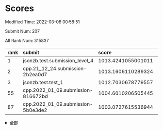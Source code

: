 # Scores

Modified Time: 2022-03-08 00:58:51

Submit Num: 207

All Rank Num: 315837

| rank |               submit               |       score        |       sigma        | pk_num |
| :--- | :--------------------------------- | :----------------- | :----------------- | :----- |
| 1    | jsonzb.test.submission_level_4     | 1013.4241055001011 | 0.814084640378958  | 6101   |
| 2    | cpp.21_12_24.submission-2b2ea0d7   | 1013.1606110289324 | 0.7987936884305531 | 6101   |
| 3    | jsonzb.test.test_1                 | 1012.7030678779557 | 0.8155013319075807 | 6106   |
| 55   | cpp.2022_01_09.submission-816672bd | 1004.6010206505445 | 0.7221090952653905 | 6101   |
| 87   | cpp.2022_01_09.submission-5b0e3de2 | 1003.0727615536944 | 0.7072624949207135 | 6102   |


<details>
<summary>全部</summary>

| rank |                 submit                 |       score        |       sigma        | pk_num |
| :--- | :------------------------------------- | :----------------- | :----------------- | :----- |
| 1    | jsonzb.test.submission_level_4         | 1013.4241055001011 | 0.814084640378958  | 6101   |
| 2    | cpp.21_12_24.submission-2b2ea0d7       | 1013.1606110289324 | 0.7987936884305531 | 6101   |
| 3    | jsonzb.test.test_1                     | 1012.7030678779557 | 0.8155013319075807 | 6106   |
| 4    | gobigger.level_3.submission_level_3_39 | 1011.6471592539881 | 0.7841078715800894 | 6101   |
| 5    | gobigger.level_3.submission_level_3_46 | 1011.503012437089  | 0.7765489433038211 | 6101   |
| 6    | gobigger.level_3.submission_level_3_19 | 1011.1954372515527 | 0.762926151296263  | 6106   |
| 7    | gobigger.level_3.submission_level_3_11 | 1011.0477713415455 | 0.7677531345732713 | 6099   |
| 8    | gobigger.level_3.submission_level_3_43 | 1010.9757321635108 | 0.7675456354987398 | 6105   |
| 9    | gobigger.level_3.submission_level_3_17 | 1010.9157058546963 | 0.7604126479151576 | 6101   |
| 10   | gobigger.level_3.submission_level_3_21 | 1010.716222940124  | 0.7832428368329855 | 6099   |
| 11   | gobigger.level_3.submission_level_3_38 | 1010.704169932011  | 0.7645954975677939 | 6105   |
| 12   | gobigger.level_3.submission_level_3_49 | 1010.4524084102213 | 0.7571816746602098 | 6102   |
| 13   | gobigger.level_3.submission_level_3_33 | 1010.4154468092057 | 0.7292349559578082 | 6102   |
| 14   | gobigger.level_3.submission_level_3_44 | 1010.3349859301056 | 0.7470210495046927 | 6107   |
| 15   | gobigger.level_3.submission_level_3_0  | 1010.3191758141802 | 0.7590257852848415 | 6103   |
| 16   | gobigger.level_3.submission_level_3_13 | 1010.2917416815058 | 0.7695489621219833 | 6104   |
| 17   | gobigger.level_3.submission_level_3_36 | 1010.282270886902  | 0.7954936389306076 | 6106   |
| 18   | gobigger.level_3.submission_level_3_6  | 1010.2242755816635 | 0.7556987617397187 | 6104   |
| 19   | gobigger.level_3.submission_level_3_10 | 1010.2192564424632 | 0.7514600760447482 | 6104   |
| 20   | gobigger.level_3.submission_level_3_23 | 1010.1333176892986 | 0.732081608053487  | 6102   |
| 21   | gobigger.level_3.submission_level_3_14 | 1010.1287570961803 | 0.7676608192139047 | 6105   |
| 22   | gobigger.level_3.submission_level_3_34 | 1010.1149007268666 | 0.7662584355675826 | 6105   |
| 23   | gobigger.level_3.submission_level_3_16 | 1010.1086950842819 | 0.751970407246094  | 6107   |
| 24   | gobigger.level_3.submission_level_3_22 | 1010.0708685794107 | 0.7471115609712693 | 6105   |
| 25   | gobigger.level_3.submission_level_3_4  | 1010.0398908361717 | 0.7587300564802547 | 6098   |
| 26   | gobigger.level_3.submission_level_3_2  | 1010.0209080723741 | 0.7625561803469753 | 6105   |
| 27   | gobigger.level_3.submission_level_3_31 | 1010.005396920059  | 0.7690849093222951 | 6101   |
| 28   | gobigger.level_3.submission_level_3_41 | 1009.9926585910675 | 0.7479523564533908 | 6102   |
| 29   | gobigger.level_3.submission_level_3_30 | 1009.8840086774857 | 0.7557358338295977 | 6109   |
| 30   | gobigger.level_3.submission_level_3_47 | 1009.8765057537427 | 0.7801027476518582 | 6104   |
| 31   | gobigger.level_3.submission_level_3_26 | 1009.8178233948031 | 0.7482350029086576 | 6100   |
| 32   | gobigger.level_3.submission_level_3_40 | 1009.7829711884028 | 0.732227204875435  | 6103   |
| 33   | gobigger.level_3.submission_level_3_48 | 1009.7740729363675 | 0.7535807116045964 | 6105   |
| 34   | gobigger.level_3.submission_level_3_7  | 1009.6817998394305 | 0.7729903704844566 | 6104   |
| 35   | gobigger.level_3.submission_level_3_3  | 1009.5138823011025 | 0.7502616127397425 | 6100   |
| 36   | gobigger.level_3.submission_level_3_27 | 1009.4610380246373 | 0.7419427694069606 | 6102   |
| 37   | gobigger.level_3.submission_level_3_20 | 1009.4261967730985 | 0.7703865960555406 | 6105   |
| 38   | gobigger.level_3.submission_level_3_37 | 1009.3957725419773 | 0.764989681040807  | 6102   |
| 39   | gobigger.level_3.submission_level_3_8  | 1009.3407969518099 | 0.7657180795365626 | 6107   |
| 40   | gobigger.level_3.submission_level_3_35 | 1009.3000425983881 | 0.7483800331154146 | 6103   |
| 41   | gobigger.level_3.submission_level_3_15 | 1009.2920182437101 | 0.7526304693833381 | 6106   |
| 42   | gobigger.level_3.submission_level_3_1  | 1009.2792580353304 | 0.7532906396121988 | 6103   |
| 43   | gobigger.level_3.submission_level_3_32 | 1009.2005848959767 | 0.7500761411125013 | 6100   |
| 44   | gobigger.level_3.submission_level_3_42 | 1008.9647567921008 | 0.7732468662046996 | 6106   |
| 45   | gobigger.level_3.submission_level_3_5  | 1008.912722471547  | 0.7436890369255265 | 6102   |
| 46   | gobigger.level_3.submission_level_3_45 | 1008.847915448225  | 0.7469828385378968 | 6097   |
| 47   | gobigger.level_3.submission_level_3_24 | 1008.8344987405924 | 0.7462185696533818 | 6105   |
| 48   | gobigger.level_3.submission_level_3_9  | 1008.7783767366429 | 0.7698764248936488 | 6102   |
| 49   | gobigger.level_3.submission_level_3_18 | 1008.7677183891948 | 0.7424357755575208 | 6101   |
| 50   | gobigger.level_3.submission_level_3_25 | 1008.7038736616361 | 0.7354679055800087 | 6097   |
| 51   | gobigger.level_3.submission_level_3_28 | 1008.6649301141462 | 0.7476056369454923 | 6100   |
| 52   | gobigger.level_3.submission_level_3_12 | 1008.6630039851133 | 0.7422737288531345 | 6109   |
| 53   | gobigger.level_3.submission_level_3_29 | 1008.1991195939668 | 0.7301975389609954 | 6105   |
| 54   | gobigger.level_1.submission_level_1_44 | 1004.733243550872  | 0.7199616753949004 | 6105   |
| 55   | cpp.2022_01_09.submission-816672bd     | 1004.6010206505445 | 0.7221090952653905 | 6101   |
| 56   | gobigger.level_1.submission_level_1_39 | 1004.5489870568969 | 0.7086364550422631 | 6111   |
| 57   | gobigger.level_1.submission_level_1_4  | 1004.5102278050119 | 0.7171379319492953 | 6101   |
| 58   | gobigger.level_1.submission_level_1_47 | 1004.4806020252572 | 0.7180191604224847 | 6103   |
| 59   | gobigger.level_1.submission_level_1_12 | 1004.3655839354768 | 0.7234096778400143 | 6100   |
| 60   | gobigger.level_1.submission_level_1_45 | 1004.1970757669989 | 0.7062873430110909 | 6109   |
| 61   | gobigger.level_1.submission_level_1_10 | 1004.1789913205652 | 0.724814951406648  | 6104   |
| 62   | gobigger.level_1.submission_level_1_42 | 1004.1104825748915 | 0.7139808289147995 | 6101   |
| 63   | gobigger.level_1.submission_level_1_14 | 1004.0870098024724 | 0.7215068221075899 | 6105   |
| 64   | gobigger.level_1.submission_level_1_32 | 1003.9945990055185 | 0.7125580935457715 | 6101   |
| 65   | gobigger.level_1.submission_level_1_5  | 1003.9907798984909 | 0.7165360546141267 | 6101   |
| 66   | gobigger.level_1.submission_level_1_25 | 1003.9818493938241 | 0.7258858142613226 | 6102   |
| 67   | gobigger.level_1.submission_level_1_21 | 1003.9552115880934 | 0.7230818654129174 | 6104   |
| 68   | gobigger.level_1.submission_level_1_31 | 1003.9536981044305 | 0.720119398642118  | 6100   |
| 69   | gobigger.level_1.submission_level_1_22 | 1003.8628456531142 | 0.7103738084495902 | 6104   |
| 70   | gobigger.level_1.submission_level_1_3  | 1003.8470213216331 | 0.7272042938218626 | 6104   |
| 71   | gobigger.level_1.submission_level_1_18 | 1003.7217747799857 | 0.706274447456189  | 6100   |
| 72   | gobigger.level_1.submission_level_1_26 | 1003.6974810157385 | 0.7221467388762911 | 6105   |
| 73   | gobigger.level_1.submission_level_1_24 | 1003.6871665889939 | 0.7174171091556713 | 6102   |
| 74   | gobigger.level_1.submission_level_1_0  | 1003.6245213773185 | 0.7156349941834613 | 6103   |
| 75   | gobigger.level_1.submission_level_1_46 | 1003.5054126924663 | 0.7219994197949416 | 6105   |
| 76   | gobigger.level_1.submission_level_1_11 | 1003.4554383437533 | 0.7189533256431869 | 6101   |
| 77   | gobigger.level_1.submission_level_1_37 | 1003.4395644559314 | 0.7124280497170177 | 6099   |
| 78   | gobigger.level_1.submission_level_1_17 | 1003.3837550716859 | 0.7275209344764434 | 6103   |
| 79   | gobigger.level_1.submission_level_1_40 | 1003.3433428661726 | 0.7141062456671073 | 6105   |
| 80   | gobigger.level_1.submission_level_1_27 | 1003.3329148637262 | 0.7197345769516454 | 6103   |
| 81   | gobigger.level_1.submission_level_1_34 | 1003.2477872213115 | 0.7145399359521661 | 6106   |
| 82   | gobigger.level_1.submission_level_1_8  | 1003.1764771650465 | 0.7058502224196985 | 6105   |
| 83   | gobigger.level_1.submission_level_1_23 | 1003.1596774985194 | 0.7174652858533822 | 6107   |
| 84   | gobigger.level_1.submission_level_1_1  | 1003.1181142544782 | 0.7122208528596773 | 6108   |
| 85   | gobigger.level_1.submission_level_1_33 | 1003.0943688292805 | 0.7158284611942115 | 6103   |
| 86   | gobigger.level_1.submission_level_1_41 | 1003.081636052053  | 0.71160378864709   | 6101   |
| 87   | cpp.2022_01_09.submission-5b0e3de2     | 1003.0727615536944 | 0.7072624949207135 | 6102   |
| 88   | gobigger.level_1.submission_level_1_48 | 1003.0113806197829 | 0.7149623446843959 | 6105   |
| 89   | gobigger.level_1.submission_level_1_30 | 1002.919274333771  | 0.7174898277004602 | 6103   |
| 90   | gobigger.level_1.submission_level_1_36 | 1002.8435116216411 | 0.7067619766318601 | 6101   |
| 91   | gobigger.level_1.submission_level_1_29 | 1002.8173811721246 | 0.7183571598608086 | 6104   |
| 92   | gobigger.level_1.submission_level_1_19 | 1002.809336081604  | 0.7162122259874854 | 6103   |
| 93   | gobigger.level_1.submission_level_1_49 | 1002.7978159846508 | 0.7140544052442701 | 6104   |
| 94   | gobigger.level_1.submission_level_1_7  | 1002.7728283422756 | 0.7115256980654023 | 6101   |
| 95   | gobigger.level_1.submission_level_1_9  | 1002.7687483826284 | 0.7079895717558121 | 6102   |
| 96   | gobigger.level_1.submission_level_1_20 | 1002.7402778613042 | 0.7159390046973304 | 6106   |
| 97   | gobigger.level_1.submission_level_1_38 | 1002.6520771661246 | 0.7208543611148756 | 6100   |
| 98   | gobigger.level_1.submission_level_1_15 | 1002.586699903961  | 0.7006604847898481 | 6104   |
| 99   | gobigger.level_1.submission_level_1_6  | 1002.5790817546356 | 0.7163066187306585 | 6102   |
| 100  | gobigger.level_1.submission_level_1_35 | 1002.5351055686743 | 0.7167169368498539 | 6102   |
| 101  | gobigger.level_1.submission_level_1_43 | 1002.3198986655883 | 0.7050041511690093 | 6105   |
| 102  | gobigger.level_1.submission_level_1_16 | 1002.2493413919065 | 0.7218918621512218 | 6101   |
| 103  | gobigger.level_1.submission_level_1_13 | 1002.1627706229965 | 0.6985612014493476 | 6108   |
| 104  | gobigger.level_1.submission_level_1_2  | 1001.8492708408955 | 0.7200951192106436 | 6100   |
| 105  | gobigger.level_1.submission_level_1_28 | 1001.0408479745582 | 0.7077974808891874 | 6106   |
| 106  | gobigger.random.submission_random_8    | 997.8488589107241  | 0.7109880195300408 | 6103   |
| 107  | gobigger.random.submission_random_36   | 997.1994425994793  | 0.6966932256933274 | 6098   |
| 108  | gobigger.random.submission_random_18   | 997.0947953040692  | 0.6943821725057341 | 6105   |
| 109  | gobigger.random.submission_random_0    | 997.0455017503235  | 0.6923099022933569 | 6109   |
| 110  | gobigger.random.submission_random_17   | 997.0379582617056  | 0.7061875836455022 | 6101   |
| 111  | gobigger.random.submission_random_7    | 996.9818977959936  | 0.7190566278024514 | 6102   |
| 112  | gobigger.random.submission_random_15   | 996.7977661247244  | 0.6998550636298272 | 6104   |
| 113  | gobigger.random.submission_random_30   | 996.7387552312011  | 0.7080634163174266 | 6101   |
| 114  | gobigger.random.submission_random_29   | 996.7202492452301  | 0.710251479490986  | 6101   |
| 115  | gobigger.random.submission_random_26   | 996.6644929711807  | 0.7029790757385534 | 6104   |
| 116  | gobigger.random.submission_random_42   | 996.6397495445826  | 0.7056811803931011 | 6102   |
| 117  | gobigger.random.submission_random_9    | 996.5328644203873  | 0.7162571875190163 | 6103   |
| 118  | gobigger.random.submission_random_16   | 996.4427225109904  | 0.7111051929389507 | 6107   |
| 119  | gobigger.random.submission_random_20   | 996.4105689915507  | 0.7067378166677244 | 6103   |
| 120  | gobigger.random.submission_random_33   | 996.3906089342435  | 0.7188769676773991 | 6104   |
| 121  | gobigger.random.submission_random_38   | 996.3795638155033  | 0.7178497653575256 | 6101   |
| 122  | gobigger.random.submission_random_13   | 996.3688792893712  | 0.7041564575956138 | 6104   |
| 123  | gobigger.random.submission_random_23   | 996.3613688040662  | 0.7115663046954765 | 6103   |
| 124  | gobigger.random.submission_random_49   | 996.3360142129486  | 0.7191982857217715 | 6104   |
| 125  | gobigger.random.submission_random_40   | 996.3313896560361  | 0.7257935020534224 | 6101   |
| 126  | gobigger.random.submission_random_47   | 996.3135574630077  | 0.7087283202883776 | 6104   |
| 127  | gobigger.random.submission_random_3    | 996.3104395607409  | 0.7095115174464591 | 6101   |
| 128  | gobigger.random.submission_random_41   | 996.3001284222266  | 0.7137043184778076 | 6105   |
| 129  | gobigger.random.submission_random_11   | 996.2940372619173  | 0.7160741397445265 | 6104   |
| 130  | gobigger.random.submission_random_43   | 996.2419265832782  | 0.7061463745993279 | 6102   |
| 131  | gobigger.random.submission_random_44   | 996.178630275243   | 0.7145910240019939 | 6102   |
| 132  | gobigger.random.submission_random_45   | 996.0655895986754  | 0.7154962403725184 | 6102   |
| 133  | gobigger.random.submission_random_21   | 996.0644394560359  | 0.7203776071976119 | 6107   |
| 134  | gobigger.random.submission_random_31   | 996.0425283998471  | 0.7055707823987245 | 6102   |
| 135  | gobigger.random.submission_random_1    | 996.0248620271311  | 0.7029323774021465 | 6104   |
| 136  | gobigger.random.submission_random_28   | 995.9255347134521  | 0.7153017548673397 | 6103   |
| 137  | gobigger.random.submission_random_6    | 995.8801781279225  | 0.7138901168795672 | 6101   |
| 138  | gobigger.random.submission_random_14   | 995.8545238180827  | 0.709128643240541  | 6103   |
| 139  | gobigger.random.submission_random_24   | 995.8419476727339  | 0.72174234850711   | 6099   |
| 140  | gobigger.random.submission_random_5    | 995.824681731568   | 0.7190579782859551 | 6103   |
| 141  | gobigger.random.submission_random_32   | 995.725982391451   | 0.707831169487653  | 6104   |
| 142  | gobigger.random.submission_random_48   | 995.7220651742575  | 0.7062288793704904 | 6110   |
| 143  | gobigger.random.submission_random_10   | 995.7166958637736  | 0.7156142440364912 | 6108   |
| 144  | gobigger.random.submission_random_39   | 995.5604890544124  | 0.7153313314125898 | 6106   |
| 145  | gobigger.random.submission_random_34   | 995.4236896970793  | 0.7091414305198006 | 6103   |
| 146  | gobigger.random.submission_random_46   | 995.3094688927548  | 0.7157035363355535 | 6103   |
| 147  | gobigger.random.submission_random_12   | 995.2700662083873  | 0.7043708573317996 | 6102   |
| 148  | gobigger.random.submission_random_25   | 995.1512917272979  | 0.7111371526033954 | 6105   |
| 149  | gobigger.random.submission_random_22   | 995.0498217603656  | 0.7166917983293495 | 6102   |
| 150  | gobigger.random.submission_random_27   | 995.0432971778189  | 0.7187281575477457 | 6102   |
| 151  | gobigger.random.submission_random_37   | 994.7905659221176  | 0.7256694512367082 | 6107   |
| 152  | gobigger.random.submission_random_2    | 994.786024533321   | 0.7305287973064417 | 6105   |
| 153  | gobigger.random.submission_random_35   | 994.6998948572909  | 0.7170503993533717 | 6104   |
| 154  | gobigger.random.submission_random_4    | 994.5615089674393  | 0.7101401869499393 | 6103   |
| 155  | gobigger.random.submission_random_19   | 994.2443364969309  | 0.7203676694855381 | 6097   |
| 156  | gobigger.level_2.submission_level_2_7  | 994.1119957676659  | 0.7325853096942748 | 6101   |
| 157  | gobigger.level_2.submission_level_2_28 | 993.908519761826   | 0.7469969434314515 | 6108   |
| 158  | gobigger.level_2.submission_level_2_25 | 993.8918040638299  | 0.7322739412647044 | 6106   |
| 159  | gobigger.level_2.submission_level_2_32 | 993.6626790441314  | 0.7323330311019853 | 6102   |
| 160  | gobigger.level_2.submission_level_2_43 | 993.5039129680347  | 0.7279224577517273 | 6105   |
| 161  | gobigger.level_2.submission_level_2_3  | 993.4577474569793  | 0.7300727492763264 | 6100   |
| 162  | gobigger.level_2.submission_level_2_21 | 993.3208555964134  | 0.7252624779399977 | 6102   |
| 163  | gobigger.level_2.submission_level_2_34 | 993.2820463569942  | 0.7381285200624538 | 6102   |
| 164  | gobigger.level_2.submission_level_2_48 | 993.1809663361532  | 0.7443503363097383 | 6108   |
| 165  | gobigger.level_2.submission_level_2_12 | 993.1698274977485  | 0.7395802355167957 | 6098   |
| 166  | gobigger.level_2.submission_level_2_2  | 993.0180492960458  | 0.7388175169536682 | 6104   |
| 167  | gobigger.level_2.submission_level_2_36 | 992.9407898138295  | 0.7586566695504803 | 6103   |
| 168  | gobigger.level_2.submission_level_2_19 | 992.8652665595014  | 0.7419582703393836 | 6103   |
| 169  | gobigger.level_2.submission_level_2_38 | 992.8565902425654  | 0.7364533858423967 | 6100   |
| 170  | gobigger.level_2.submission_level_2_26 | 992.8056054702032  | 0.7403880363609875 | 6107   |
| 171  | gobigger.level_2.submission_level_2_15 | 992.6836865664101  | 0.7431157050980984 | 6102   |
| 172  | gobigger.level_2.submission_level_2_42 | 992.6023792097023  | 0.7255620426406255 | 6100   |
| 173  | gobigger.level_2.submission_level_2_49 | 992.5152812624112  | 0.7421293853289174 | 6107   |
| 174  | gobigger.level_2.submission_level_2_39 | 992.4927003741221  | 0.7366009742804663 | 6104   |
| 175  | gobigger.level_2.submission_level_2_5  | 992.4841060443881  | 0.7430739017674911 | 6103   |
| 176  | gobigger.level_2.submission_level_2_47 | 992.431907725326   | 0.7457129929039075 | 6106   |
| 177  | gobigger.level_2.submission_level_2_8  | 992.4177341230435  | 0.743578376106213  | 6102   |
| 178  | gobigger.level_2.submission_level_2_30 | 992.4034322982008  | 0.7435104573011491 | 6105   |
| 179  | gobigger.level_2.submission_level_2_33 | 992.3264817435908  | 0.7382607728132564 | 6102   |
| 180  | gobigger.level_2.submission_level_2_13 | 992.2385561030355  | 0.7382037520718423 | 6107   |
| 181  | gobigger.level_2.submission_level_2_14 | 992.2368157921502  | 0.7444066974165449 | 6103   |
| 182  | gobigger.level_2.submission_level_2_18 | 992.2041939413897  | 0.7690098229977447 | 6108   |
| 183  | gobigger.level_2.submission_level_2_44 | 992.1163938419527  | 0.7548300786843538 | 6104   |
| 184  | gobigger.level_2.submission_level_2_46 | 992.0608411880547  | 0.7341156339815836 | 6102   |
| 185  | gobigger.level_2.submission_level_2_27 | 992.0428887331594  | 0.7623348058809057 | 6104   |
| 186  | gobigger.level_2.submission_level_2_41 | 991.8656842731453  | 0.7506479381466046 | 6100   |
| 187  | gobigger.level_2.submission_level_2_9  | 991.7661312820375  | 0.7526670501552952 | 6102   |
| 188  | gobigger.level_2.submission_level_2_31 | 991.7642610888502  | 0.7626548761647851 | 6102   |
| 189  | gobigger.level_2.submission_level_2_37 | 991.7584175693394  | 0.7512782982376515 | 6103   |
| 190  | gobigger.level_2.submission_level_2_16 | 991.720618284888   | 0.7503021963224082 | 6104   |
| 191  | gobigger.level_2.submission_level_2_0  | 991.6988376963969  | 0.7469339760814637 | 6103   |
| 192  | gobigger.level_2.submission_level_2_11 | 991.5020293810617  | 0.7337149800110699 | 6104   |
| 193  | gobigger.level_2.submission_level_2_4  | 991.4026767788682  | 0.7737993669781768 | 6101   |
| 194  | gobigger.level_2.submission_level_2_22 | 991.3998282079178  | 0.768412172404116  | 6100   |
| 195  | gobigger.level_2.submission_level_2_17 | 991.3873431469204  | 0.769994814442516  | 6105   |
| 196  | gobigger.level_2.submission_level_2_45 | 991.3570766488164  | 0.7484200774768667 | 6101   |
| 197  | gobigger.level_2.submission_level_2_10 | 991.3230822505328  | 0.7585902923642128 | 6104   |
| 198  | gobigger.level_2.submission_level_2_23 | 991.0149458377557  | 0.7456298631669513 | 6099   |
| 199  | gobigger.level_2.submission_level_2_1  | 990.8825764754188  | 0.7500650925890019 | 6101   |
| 200  | gobigger.level_2.submission_level_2_29 | 990.7551634505834  | 0.7697127863755959 | 6107   |
| 201  | gobigger.level_2.submission_level_2_35 | 990.390225133032   | 0.7890630348787061 | 6104   |
| 202  | gobigger.level_2.submission_level_2_24 | 990.1161662850018  | 0.7643148840413365 | 6099   |
| 203  | gobigger.level_2.submission_level_2_6  | 990.0683754342748  | 0.7886378363680064 | 6100   |
| 204  | gobigger.level_2.submission_level_2_20 | 989.8375566867622  | 0.7672743783194915 | 6101   |
| 205  | gobigger.level_2.submission_level_2_40 | 989.2452874710299  | 0.7834573698722984 | 6102   |
| 206  | gobigger.none.submission_none_1        | 978.6785000027908  | 1.2818021397661632 | 6101   |
| 207  | gobigger.none.submission_none_0        | 976.4344143148309  | 1.4649554390741009 | 6102   |

</details>